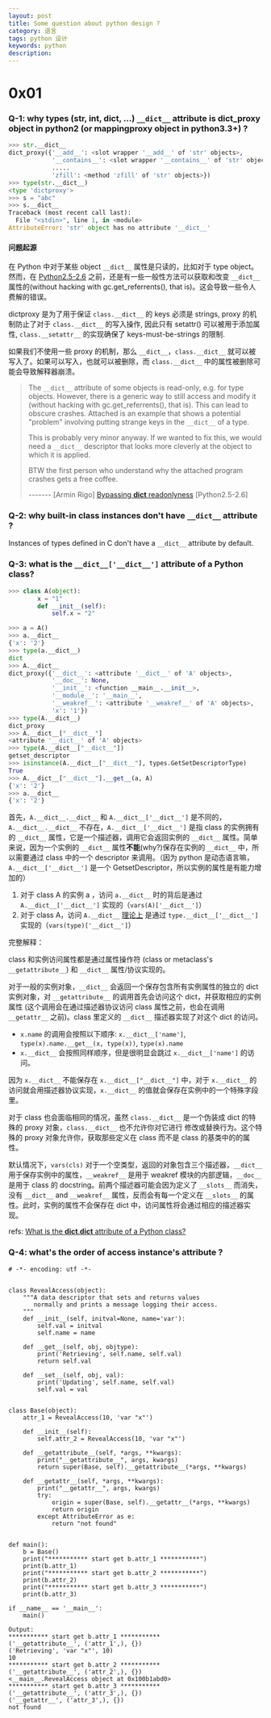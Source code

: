 ```yaml
---
layout: post
title: Some question about python design ?
category: 语言
tags: python 设计
keywords: python
description:
---
```


# 0x01

### Q-1: why types (str, int, dict, ...) `__dict__` attribute is dict_proxy object in python2 (or mappingproxy object in python3.3+) ?

```python
>>> str.__dict__
dict_proxy({'__add__': <slot wrapper '__add__' of 'str' objects>,
            '__contains__': <slot wrapper '__contains__' of 'str' objects>,
            .....
            'zfill': <method 'zfill' of 'str' objects>})
>>> type(str.__dict__)
<type 'dictproxy'>
>>> s = "abc"
>>> s.__dict__
Traceback (most recent call last):
  File "<stdin>", line 1, in <module>
AttributeError: 'str' object has no attribute '__dict__'
```

#### 问题起源

在 Python 中对于某些 object `__dict__` 属性是只读的，比如对于 type object。然而，在 [Python2.5-2.6](http://bugs.python.org/issue1303614) 之前，还是有一些一般性方法可以获取和改变 `__dict__` 属性的(without hacking with
gc.get_referrents(), that is)。这会导致一些令人费解的错误。

dictproxy 是为了用于保证 `class.__dict__` 的 keys 必须是 strings, proxy 的机制防止了对于 `class.__dict__` 的写入操作, 因此只有 setattr() 可以被用于添加属性, `class.__setattr__` 的实现确保了 keys-must-be-strings 的限制.

如果我们不使用一些 proxy 的机制，那么 `__dict__`，`class.__dict__` 就可以被写入了。如果可以写入，也就可以被删除，而 `class.__dict__` 中的属性被删除可能会导致解释器崩溃。

> The `__dict__` attribute of some objects is read-only,
e.g. for type objects.  However, there is a generic
way to still access and modify it (without hacking with
gc.get_referrents(), that is).  This can lead to
obscure crashes.  Attached is an example that shows
a potential "problem" involving putting strange keys
in the `__dict__` of a type.
>
> This is probably very minor anyway.  If we wanted to
fix this, we would need a `__dict__` descriptor that
looks more cleverly at the object to which it is
applied.
> 
> BTW the first person who understand why the attached
program crashes gets a free coffee.
>
> ------- [Armin Rigo] [Bypassing __dict__ readonlyness](http://bugs.python.org/issue1303614) [Python2.5-2.6]


### Q-2: why built-in class instances don't have `__dict__` attribute ?

Instances of types defined in C don't have a `__dict__` attribute by default.

### Q-3: what is the `__dict__['__dict__']` attribute of a Python class?

```python
>>> class A(object):
        x = "1"
        def __init__(self):
            self.x = "2"

>>> a = A()
>>> a.__dict__
{'x': '2'}
>>> type(a.__dict__)
dict
>>> A.__dict__
dict_proxy({'__dict__': <attribute '__dict__' of 'A' objects>,
            '__doc__': None,
            '__init__': <function __main__.__init__>,
            '__module__': '__main__',
            '__weakref__': <attribute '__weakref__' of 'A' objects>,
            'x': '1'})
>>> type(A.__dict__)
dict_proxy
>>> A.__dict__["__dict__"]
<attribute '__dict__' of 'A' objects>
>>> type(A.__dict__["__dict__"])
getset_descriptor
>>> isinstance(A.__dict__["__dict__"], types.GetSetDescriptorType)
True
>>> A.__dict__["__dict__"].__get__(a, A)
{'x': '2'}
>>> a.__dict__
{'x': '2'}
```

首先，`A.__dict__.__dict__` 和 `A.__dict__['__dict__']` 是不同的，`A.__dict__.__dict__` 不存在，`A.__dict__['__dict__']` 是指 class 的实例拥有的 `__dict__` 属性，它是一个描述器，调用它会返回实例的 `__dict__` 属性。简单来说，因为一个实例的 `__dict__` 属性**不能**(why?)保存在实例的 `__dict__` 中，所以需要通过 class 中的一个 descriptor 来调用。（因为 python 是动态语言嘛，`A.__dict__['__dict__']` 是一个 GetsetDescriptor，所以实例的属性是有能力增加的）

1. 对于 class A 的实例 a ，访问 `a.__dict__` 时的背后是通过 `A.__dict__['__dict__']` 实现的（`vars(A)['__dict__']`）
2. 对于 class A，访问 `A.__dict__` <u>理论上</u> 是通过 `type.__dict__['__dict__']` 实现的（`vars(type)['__dict__']`）

完整解释：

class 和实例访问属性都是通过属性操作符 (class or metaclass's `__getattribute__`) 和 `__dict__` 属性/协议实现的。

对于一般的实例对象，`__dict__` 会返回一个保存包含所有实例属性的独立的 dict 实例对象，对 `__getattribute__` 的调用首先会访问这个 dict，并获取相应的实例属性 (这个调用会在通过描述器协议访问 class 属性之前，也会在调用 `__getattr__` 之前)。class 里定义的 `__dict__` 描述器实现了对这个 dict 的访问。

* `x.name` 的调用会按照以下顺序: `x.__dict__['name']`, `type(x).name.__get__(x, type(x))`, `type(x).name`
* `x.__dict__` 会按照同样顺序，但是很明显会跳过 `x.__dict__['name']` 的访问。

因为 `x.__dict__` 不能保存在 `x.__dict__["__dict__"]` 中，对于 `x.__dict__` 的访问就会用描述器协议实现，`x.__dict__` 的值就会保存在实例中的一个特殊字段里。

对于 class 也会面临相同的情况，虽然 `class.__dict__` 是一个伪装成 dict 的特殊的 proxy 对象，`class.__dict__` 也不允许你对它进行
修改或替换行为。这个特殊的 proxy 对象允许你，获取那些定义在 class 而不是 class 的基类中的的属性。

默认情况下，`vars(cls)` 对于一个空类型，返回的对象包含三个描述器，`__dict__` 用于保存实例中的属性，`__weakref__` 是用于 weakref 模块的内部逻辑，`__doc__` 是用于 class 的 docstring。前两个描述器可能会因为定义了 `__slots__` 而消失，没有 `__dict__` and `__weakref__` 属性，反而会有每一个定义在 `__slots__` 的属性。此时，实例的属性不会保存在 dict 中，访问属性将会通过相应的描述器实现。

refs: [What is the __dict__.__dict__ attribute of a Python class?](https://stackoverflow.com/questions/4877290/what-is-the-dict-dict-attribute-of-a-python-class/4877655#4877655)

### Q-4: what's the order of access instance's attribute ?

```
# -*- encoding: utf -*-


class RevealAccess(object):
    """A data descriptor that sets and returns values
       normally and prints a message logging their access.
    """
    def __init__(self, initval=None, name='var'):
        self.val = initval
        self.name = name

    def __get__(self, obj, objtype):
        print('Retrieving', self.name, self.val)
        return self.val

    def __set__(self, obj, val):
        print('Updating', self.name, self.val)
        self.val = val


class Base(object):
    attr_1 = RevealAccess(10, 'var "x"')

    def __init__(self):
        self.attr_2 = RevealAccess(10, 'var "x"')

    def __getattribute__(self, *args, **kwargs):
        print("__getattribute__", args, kwargs)
        return super(Base, self).__getattribute__(*args, **kwargs)

    def __getattr__(self, *args, **kwargs):
        print("__getattr__", args, kwargs)
        try:
            origin = super(Base, self).__getattr__(*args, **kwargs)
            return origin
        except AttributeError as e:
            return "not found"


def main():
    b = Base()
    print("*********** start get b.attr_1 ***********")
    print(b.attr_1)
    print("*********** start get b.attr_2 ***********")
    print(b.attr_2)
    print("*********** start get b.attr_3 ***********")
    print(b.attr_3)

if __name__ == '__main__':
    main()

Output:
*********** start get b.attr_1 ***********
('__getattribute__', ('attr_1',), {})
('Retrieving', 'var "x"', 10)
10
*********** start get b.attr_2 ***********
('__getattribute__', ('attr_2',), {})
<__main__.RevealAccess object at 0x100b1abd0>
*********** start get b.attr_3 ***********
('__getattribute__', ('attr_3',), {})
('__getattr__', ('attr_3',), {})
not found
```